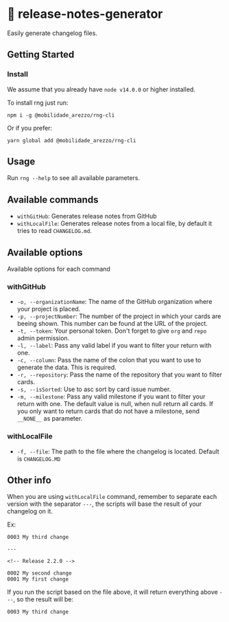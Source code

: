 # 📝 release-notes-generator

Easily generate changelog files.

## Getting Started

### Install

We assume that you already have `node v14.0.0` or higher installed.

To install rng just run:

```
npm i -g @mobilidade_arezzo/rng-cli
```

Or if you prefer:

```
yarn global add @mobilidade_arezzo/rng-cli
```

## Usage

Run `rng --help` to see all available parameters.

## Available commands

- `withGitHub`: Generates release notes from GitHub
- `withLocalFile`: Generates release notes from a local file, by default it tries to read `CHANGELOG.md`.

## Available options

Available options for each command

### withGitHub

- `-o, --organizationName`: The name of the GitHub organization where your project is placed.
- `-p, --projectNumber`: The number of the project in which your cards are beeing shown. This number can be found at the URL of the project.
- `-t, --token`: Your personal token. Don't forget to give `org` and `repo` admin permission.
- `-l, --label`: Pass any valid label if you want to filter your return with one.
- `-c, --column`: Pass the name of the colon that you want to use to generate the data. This is required.
- `-r, --repository`: Pass the name of the repository that you want to filter cards.
- `-s, --isSorted`: Use to asc sort by card issue number.
- `-m, --milestone`: Pass any valid milestone if you want to filter your return with one. The default value is null, when null return all cards. If you only want to return cards that do not have a milestone, send `__NONE__` as parameter.

### withLocalFile

- `-f, --file`: The path to the file where the changelog is located. Default is `CHANGELOG.MD`

## Other info

When you are using `withLocalFile` command, remember to separate each version with the separator `---`, the scripts will base the result of your changelog on it.

Ex:

```
0003 My third change

---

<!-- Release 2.2.0 -->

0002 My second change
0001 My first change
```

If you run the script based on the file above, it will return everything above `---`, so the result will be:

```
0003 My third change
```
